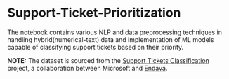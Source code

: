 # Support-Ticket-Prioritization
The notebook contains various NLP and data preprocessing techniques in handling hybrid(numerical-text) data and implementation of ML models capable of classifying support tickets based on their priority.

**NOTE:** The dataset is sourced from the [Support Tickets Classification](https://github.com/karolzak/support-tickets-classification) project, a collaboration between Microsoft and  [Endava](https://www.endava.com/en).
